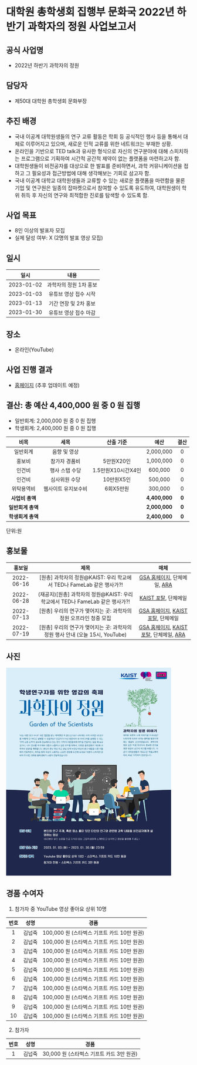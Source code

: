 
대학원 총학생회 집행부 문화국 2022년 하반기 과학자의 정원 사업보고서
===

## 공식 사업명
- 2022년 하반기 과학자의 정원

## 담당자
- 제50대 대학원 총학생회 문화부장

## 추진 배경
- 국내 이공계 대학원생들의 연구 교류 활동은 학회 등 공식적인 행사 등을 통해서 대체로 이루어지고 있으며, 새로운 인적 교류를 위한 네트워크는 부재한 상황.
- 온라인을 기반으로 TED talk과 유사한 형식으로 자신의 연구분야에 대해 스피치하는 프로그램으로 기획하여 시간적 공간적 제약이 없는 플랫폼을 마련하고자 함.
- 대학원생들이 비전공자를 대상으로 한 발표를 준비하면서, 과학 커뮤니케이션을 접하고 그 필요성과 접근방법에 대해 생각해보는 기회로 삼고자 함.
- 국내 이공계 대학교 대학원생들과 교류할 수 있는 새로운 플랫폼을 마련함을 물론 기업 및 연구원은 일종의 잡마켓으로서 참여할 수 있도록 유도하여, 대학원생이 학위 취득 후 자신의 연구와 최적합한 진로를 탐색할 수 있도록 함.

## 사업 목표
- 8인 이상의 발표자 모집
- 실제 달성 여부: X (2명의 발표 영상 모집)

## 일시

|  **일시** |   **내용**   |
|:----------:|:------------:|
| 2023-01-02 |과학자의 정원 1차 홍보|
| 2023-01-03 |유튜브 영상 접수 시작|
| 2023-01-13 |기간 연장 및 2차 홍보|
| 2023-01-30 |유튜브 영상 접수 마감|

## 장소
- 온라인(YouTube)

## 사업 진행 결과
- [홈페이지](https://gsa.kaist.ac.kr/garden-of-scientists/) (추후 업데이트 예정)

## 결산: 총 예산 4,400,000 원 중 0 원 집행

- 일반회계: 2,000,000 원 중 0 원 집행
- 학생회계: 2,400,000 원 중 0 원 집행

|  **비목** |   **세목**   | **산출 기준** | **예산** | **결산** |
|:----------:|:------------:|:--------:|:--------:|:--------:|
|일반회계|음향 및 영상|   |2,000,000| 0 |
|홍보비|참가자 경품비| 5만원X20인 |1,000,000| 0 |
|인건비|행사 스탭 수당| 1.5만원X10시간X4인 |600,000| 0 |
|인건비|심사위원 수당| 10만원X5인  |500,000| 0 |
|위탁용역비|웹사이트 유지보수비| 6회X5만원  |300,000| 0 |
|   **사업비 총액**  |         |       | **4,400,000**| **0** |
|   **일반회계 총액**  |        |       | **2,000,000** | **0**  |
|   **학생회계 총액**  |          |      |**2,400,000**| **0** |

단위:원

## 홍보물

|  **홍보일** |   **제목**   |   **매체**   |
|:----------:|:------------:|:------------:|
| 2022-06-16 |[원총] 과학자의 정원@KAIST: 우리 학교에서 TED나 FameLab 같은 행사가?!|[GSA 홈페이지](https://gsa.kaist.ac.kr/notice/203842), 단체메일, [ARA](https://newara.sparcs.org/post/243610?from_view=board&current=3&from_page=3)|
| 2022-06-28 |(재공지)[원총] 과학자의 정원@KAIST: 우리 학교에서 TED나 FameLab 같은 행사가?!|[KAIST 포탈](https://portal.kaist.ac.kr/ennotice/student_notice/11656394635237), 단체메일|
| 2022-07-13 |[원총] 우리의 연구가 맺어지는 곳: 과학자의 정원 오프라인 청중 모집|[GSA 홈페이지](https://gsa.kaist.ac.kr/notice/206019), [KAIST 포탈](https://portal.kaist.ac.kr/ennotice/student_notice/11657700741926), 단체메일|
| 2022-07-19 |[원총] 우리의 연구가 맺어지는 곳: 과학자의 정원 행사 안내 (오늘 15시, YouTube)|[GSA 홈페이지](https://gsa.kaist.ac.kr/notice/206361), [KAIST 포탈](https://portal.kaist.ac.kr/ennotice/student_notice/11658205893097), 단체메일, [ARA](https://newara.sparcs.org/post/244104?from_view=board&current=1&from_page=1)|


## 사진

<img src="../../resource/과학자의정원-1.jpg" width="450px" title="과학자의 정원 포스터"/> 

## 경품 수여자

1. 참가자 중 YouTube 영상 좋아요 상위 10명

|  **번호** |**성명** |**경품** |
|:------------:|:--------:|:--------:|
|1 |김넙죽| 100,000 원 (스타벅스 기프트 카드 10만 원권) |
|2 |김넙죽| 100,000 원 (스타벅스 기프트 카드 10만 원권) |
|3 |김넙죽| 100,000 원 (스타벅스 기프트 카드 10만 원권) |
|4 |김넙죽| 100,000 원 (스타벅스 기프트 카드 10만 원권) |
|5 |김넙죽| 100,000 원 (스타벅스 기프트 카드 10만 원권) |
|6 |김넙죽| 100,000 원 (스타벅스 기프트 카드 10만 원권) |
|7 |김넙죽| 100,000 원 (스타벅스 기프트 카드 10만 원권) |
|8 |김넙죽| 100,000 원 (스타벅스 기프트 카드 10만 원권) |
|9 |김넙죽| 100,000 원 (스타벅스 기프트 카드 10만 원권) |
|10 |김넙죽| 100,000 원 (스타벅스 기프트 카드 10만 원권) |

2. 참가자

|  **번호** |**성명** |**경품** |
|:------------:|:--------:|:--------:|
|1 |김넙죽| 30,000 원 (스타벅스 기프트 카드 3만 원권) |